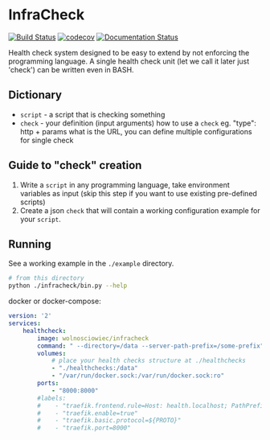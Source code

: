 InfraCheck
==========

[![Build Status](https://travis-ci.org/riotkit-org/infracheck.svg?branch=master)](https://travis-ci.org/riotkit-org/infracheck)
[![codecov](https://codecov.io/gh/riotkit-org/infracheck/branch/master/graph/badge.svg)](https://codecov.io/gh/riotkit-org/infracheck)
[![Documentation Status](https://readthedocs.org/projects/infracheck/badge/?version=latest)](https://infracheck.docs.riotkit.org/en/latest/?badge=latest)

Health check system designed to be easy to extend by not enforcing the programming language.
A single health check unit (let we call it later just 'check') can be written even in BASH.


Dictionary
----------

- `script` - a script that is checking something
- `check` - your definition (input arguments) how to use a `check` eg. "type": http + params what is the URL, you can define multiple configurations for single check


Guide to "check" creation
-------------------------
1. Write a `script` in any programming language, take environment variables as input (skip this step if you want to use existing pre-defined scripts)
2. Create a json `check` that will contain a working configuration example for your `script`.

Running
-------

See a working example in the `./example` directory.

```bash
# from this directory
python ./infracheck/bin.py --help
```

docker or docker-compose:

```yaml
version: '2'
services:
    healthcheck:
        image: wolnosciowiec/infracheck
        command: " --directory=/data --server-path-prefix=/some-prefix"
        volumes:
            # place your health checks structure at ./healthchecks
            - "./healthchecks:/data"
            - "/var/run/docker.sock:/var/run/docker.sock:ro"
        ports:
            - "8000:8000"
        #labels:
        #    - "traefik.frontend.rule=Host: health.localhost; PathPrefix: /some-prefix"
        #    - "traefik.enable=true"
        #    - "traefik.basic.protocol=${PROTO}"
        #    - "traefik.port=8000"
```

